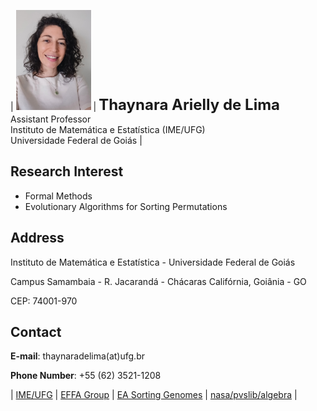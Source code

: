 | <img src="foto3.jpg" alt="drawing" width="120"/> | **<font size="+2">Thaynara Arielly de Lima</font>**<br>Assistant Professor<br>Instituto de Matemática e Estatística (IME/UFG)<br>Universidade Federal de Goiás |


## Research Interest

- Formal Methods
- Evolutionary Algorithms for Sorting Permutations
 

## Address

Instituto de Matemática e Estatística - Universidade Federal de Goiás

Campus Samambaia - R. Jacarandá - Chácaras Califórnia, Goiânia - GO

CEP: 74001-970

## Contact
**E-mail**: thaynaradelima(at)ufg.br

**Phone Number**: +55 (62) 3521-1208

 | [IME/UFG](http://www.ime.ufg.br) | [EFFA Group](https://ww2.inf.ufg.br/~daniel/effa/) | [EA Sorting Genomes](http://genoma.cic.unb.br) | [nasa/pvslib/algebra](https://github.com/nasa/pvslib/tree/master/algebra) | 



